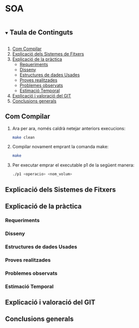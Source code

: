 # SOA

<details open="open">
  <summary><h2 style="display: inline-block">Taula de Continguts</h2></summary>
  <ol>
    <li><a href="#com-compilar">Com Compilar</a></li>
    <li><a href="#explicacio-dels-sistemes-de-fitxers">Explicació dels Sistemes de Fitxers</a></li>
    <li>
      <a href="#explicacio-de-la-practica">Explicació de la pràctica</a>
      <ul>
        <li><a href="#requeriments">Requeriments</a></li>
        <li><a href="#disseny">Disseny</a></li>
        <li><a href="#estructures-de-dades-usades">Estructures de dades Usades</a></li>
        <li><a href="#proves-realitzades">Proves realitzades</a></li>
        <li><a href="#problemes-observats">Problemes observats</a></li>
        <li><a href="#estimacio-temporal">Estimació Temporal</a></li>
      </ul>
    </li>
    <li><a href="#explicacio-i-valoracio-del-git">Explicació i valoració del GIT</a></li>
    <li><a href="#conclusions-generals">Conclusions generals</a></li>
  </ol>
</details>

## Com Compilar
1. Ara per ara, només caldrà netejar anteriors execucions:
   ```sh
   make clean
   ```
2. Compilar novament emprant la comanda make:
   ```sh
   make
   ```
3. Per executar emprar el executable p1 de la següent manera:
   ```sh
   ./p1 <operacio> <nom_volum>
   ```

## Explicació dels Sistemes de Fitxers


## Explicació de la pràctica

### Requeriments

### Disseny

### Estructures de dades Usades

### Proves realitzades

### Problemes observats

### Estimació Temporal

## Explicació i valoració del GIT

## Conclusions generals


